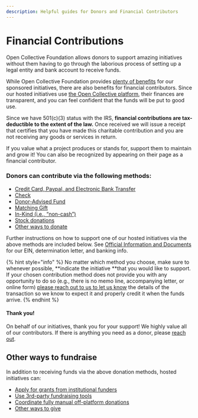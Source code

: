 ```yaml
---
description: Helpful guides for Donors and Financial Contributors
---
```


# Financial Contributions

Open Collective Foundation allows donors to support amazing initiatives without them having to go through the laborious process of setting up a legal entity and bank account to receive funds.

While Open Collective Foundation provides [plenty of benefits](https://docs.opencollective.foundation/about/what-we-offer) for our sponsored initiatives, there are also benefits for financial contributors. Since our hosted initiatives use [the Open Collective platform](https://opencollective.com/foundation#section-contributions), their finances are transparent, and you can feel confident that the funds will be put to good use.

Since we have 501(c)(3) status with the IRS, **financial contributions are tax-deductible to the extent of the law.** Once received we will issue a receipt that certifies that you have made this charitable contribution and you are not receiving any goods or services in return.

If you value what a project produces or stands for, support them to maintain and grow it! You can also be recognized by appearing on their page as a financial contributor.

### Donors can contribute via the following methods:

* [Credit Card, Paypal, and Electronic Bank Transfer](credit-card-paypal-bank-transfers.md)
* [Check](checks.md)
* [Donor-Advised Fund](dafs.md)
* [Matching Gift](donation-matching.md)
* [In-Kind (i.e., “non-cash”)](in-kind.md)
* [Stock donations](stock-donations.md)
* [Other ways to donate](other-ways-to-give.md)

Further instructions on how to support one of our hosted initiatives via the above methods are included below. See [Official Information and Documents](https://docs.opencollective.foundation/about/official-information-and-documents) for our EIN, determination letter, and banking info.

{% hint style="info" %}
No matter which method you choose, make sure to whenever possible, **indicate the initiative **that you would like to support. If your chosen contribution method does not provide you with any opportunity to do so (e.g., there is no memo line, accompanying letter, or online form) [please reach out to us to let us know](mailto:contact@opencollective.foundation) the details of the transaction so we know to expect it and properly credit it when the funds arrive.
{% endhint %}

#### Thank you!

On behalf of our initiatives, thank you for your support! We highly value all of our contributors. If there is anything you need as a donor, please [reach out](mailto:contact@opencollective.foundation).

## Other ways to fundraise

In addition to receiving funds via the above donation methods, hosted initiatives can:

* [Apply for grants from institutional funders](grant-funding.md)
* [Use 3rd-party fundraising tools](third-party-fundraising-tools-and-benefits/)
* [Coordinate fully manual off-platform donations](non-platform.md)
* [Other ways to give](other-ways-to-give.md)
